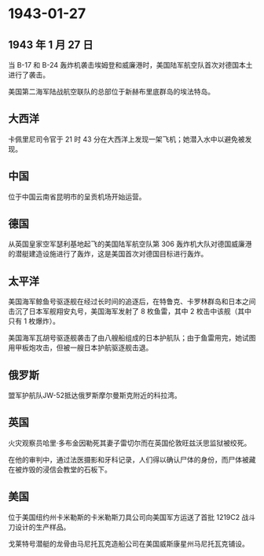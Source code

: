 # 1943-01-27

## 1943 年 1 月 27 日

当 B-17 和 B-24
轰炸机袭击埃姆登和威廉港时，美国陆军航空队首次对德国本土进行了袭击。

美国第二海军陆战航空联队的总部位于新赫布里底群岛的埃法特岛。

## 大西洋

卡佩里尼司令官于 21 时 43
分在大西洋上发现一架飞机；她潜入水中以避免被发现。

## 中国

位于中国云南省昆明市的呈贡机场开始运营。

## 德国

从英国皇家空军瑟利基地起飞的美国陆军航空队第 306
轰炸机大队对德国威廉港的潜艇建造设施进行了轰炸，这是美国首次对德国目标进行轰炸。

## 太平洋

美国海军鲸鱼号驱逐舰在经过长时间的追逐后，在特鲁克、卡罗林群岛和日本之间击沉了日本军舰翔安丸号，美国海军发射了
8 枚鱼雷，其中 2 枚击中该舰（其中只有 1 枚爆炸）。

美国海军瓦胡号驱逐舰袭击了由八艘船组成的日本护航队；由于鱼雷用完，她试图用甲板炮攻击，但被一艘日本护航驱逐舰击退。

## 俄罗斯

盟军护航队JW-52抵达俄罗斯摩尔曼斯克附近的科拉湾。

## 英国

火灾观察员哈里·多布金因勒死其妻子雷切尔而在英国伦敦旺兹沃思监狱被绞死。

在他的审判中，通过法医摄影和牙科记录，人们得以确认尸体的身份，而尸体被藏在被炸毁的浸信会教堂的石板下。

## 美国

位于美国纽约州卡米勒斯的卡米勒斯刀具公司向美国军方运送了首批 1219C2
战斗刀设计的生产样品。

戈莱特号潜艇的龙骨由马尼托瓦克造船公司在美国威斯康星州马尼托瓦克铺设。

